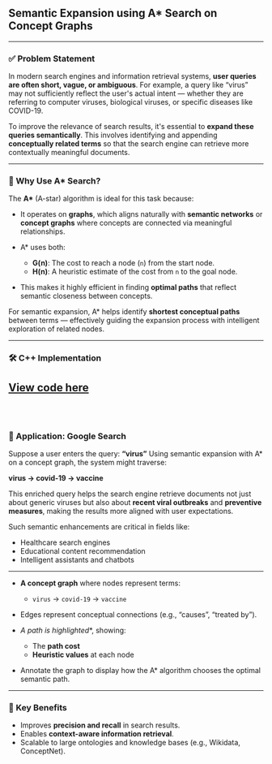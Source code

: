 ## Semantic Expansion using A\* Search on Concept Graphs
---

### ✅ Problem Statement

In modern search engines and information retrieval systems, **user queries are often short, vague, or ambiguous**. For example, a query like “virus” may not sufficiently reflect the user's actual intent — whether they are referring to computer viruses, biological viruses, or specific diseases like COVID-19.

To improve the relevance of search results, it's essential to **expand these queries semantically**. This involves identifying and appending **conceptually related terms** so that the search engine can retrieve more contextually meaningful documents.

---

### 🧠 Why Use A\* Search?

The **A\*** (A-star) algorithm is ideal for this task because:

* It operates on **graphs**, which aligns naturally with **semantic networks** or **concept graphs** where concepts are connected via meaningful relationships.
* A\* uses both:

  * **G(n)**: The cost to reach a node (`n`) from the start node.
  * **H(n)**: A heuristic estimate of the cost from `n` to the goal node.
* This makes it highly efficient in finding **optimal paths** that reflect semantic closeness between concepts.

For semantic expansion, A\* helps identify **shortest conceptual paths** between terms — effectively guiding the expansion process with intelligent exploration of related nodes.

---

### 🛠️ C++ Implementation
[View code here](https://github.com/bhumikanaik126/APS-Portfolio/blob/main/codes/b2.cpp)<br><br><br>
---

### 🧪 Application: Google Search

Suppose a user enters the query: **“virus”**
Using semantic expansion with A\* on a concept graph, the system might traverse:

**virus → covid-19 → vaccine**

This enriched query helps the search engine retrieve documents not just about generic viruses but also about **recent viral outbreaks** and **preventive measures**, making the results more aligned with user expectations.

Such semantic enhancements are critical in fields like:

* Healthcare search engines
* Educational content recommendation
* Intelligent assistants and chatbots

---

* **A concept graph** where nodes represent terms:

  * `virus` → `covid-19` → `vaccine`                                                                                                                                                                                                                                                                                                                                                                                                                                                                                                                                                                                                                                                                                                                                                                                                                                                                                                                                                                                                                                                                                                                                                                                                                                 
* Edges represent conceptual connections (e.g., “causes”, “treated by”).
* **A* path is highlighted*\*, showing:

  * The **path cost**
  * **Heuristic values** at each node
* Annotate the graph to display how the A\* algorithm chooses the optimal semantic path.

---

### 🎯 Key Benefits

* Improves **precision and recall** in search results.
* Enables **context-aware information retrieval**.
* Scalable to large ontologies and knowledge bases (e.g., Wikidata, ConceptNet).

